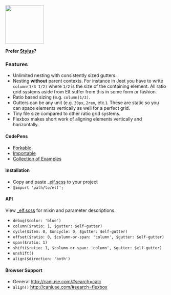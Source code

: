 <img src="http://jakecleary.github.io/elf-scss/img/elf.svg" height="120px">

**Prefer [Stylus](https://github.com/corysimmons/elf)?**

### Features
- Unlimited nesting with consistently sized gutters.
- Nesting **without** parent contexts. For instance in Jeet you have to write `column(1/3 1/2)` where `1/2` is the size of the containing element. All ratio grid systems aside from Elf suffer from this in some form or fashion.
- Ratio based sizing (e.g. `column(1/3)`.
- Gutters can be any unit (e.g. `30px`, `2rem`, etc.). These are static so you can space elements vertically as well for a perfect grid.
- Tiny file size compared to other ratio grid systems.
- Flexbox makes short work of aligning elements vertically and horizontally.

#### CodePens
- [Forkable](http://codepen.io/clear-y/pen/pvvBqN)
- [Importable](http://codepen.io/clear-y/pen/oggOQP)
- [Collection of Examples](http://codepen.io/collection/nLKJkX/)

#### Installation
- Copy and paste [_elf.scss](_elf.scss) to your project
- `@import 'path/to/elf';`

#### API
View [_elf.scss](_elf.scss) for mixin and parameter descriptions.

- `debug($color: 'blue')`
- `column($ratio: 1, $gutter: $elf-gutter)`
- `cycle($item: 0, $uncycle: 0, $gutter: $elf-gutter)`
- `offset($ratio: 0, $column-or-span: 'column', $gutter: $elf-gutter)`
- `span($ratio: 1)`
- `shift($ratio: 1, $column-or-span: 'column', $gutter: $elf-gutter)`
- `unshift()`
- `align($direction: 'both')`

#### Browser Support
- General http://caniuse.com/#search=calc
- `align()` http://caniuse.com/#search=flexbox
